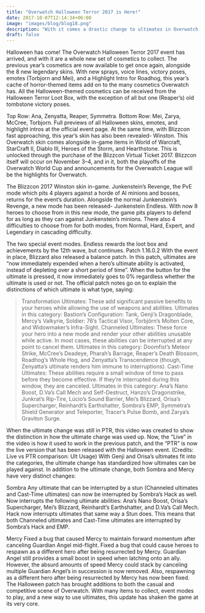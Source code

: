 ```yaml
---
title: "Overwatch Halloween Terror 2017 is Here!"
date: 2017-10-07T12:14:34+06:00
image: "images/blog/blog18.png"
description: "With it comes a drastic change to ultimates in Overwatch."
draft: false
---
```


Halloween has come! The Overwatch Halloween Terror 2017 event has arrived, and with it are a whole new set of cosmetics to collect. The previous year’s cosmetics are now available to get once again, alongside the 8 new legendary skins. With new sprays, voice lines, victory poses, emotes (Torbjorn and Mei), and a Highlight Intro for Roadhog, this year’s cache of horror-themed items add on to the many cosmetics Overwatch has. All the Halloween-themed cosmetics can be received from the Halloween Terror Loot Box, with the exception of all but one (Reaper’s) old tombstone victory poses.

Top Row: Ana, Zenyatta, Reaper, Symmetra. Bottom Row: Mei, Zarya, McCree, Torbjorn. Full previews of all Halloween skins, emotes, and highlight intros at the official event page.
At the same time, with Blizzcon fast approaching, this year’s skin has also been revealed- Winston. This Overwatch skin comes alongside in-game items in World of Warcraft, StarCraft II, Diablo III, Heroes of the Storm, and Hearthstone. This is unlocked through the purchase of the Blizzcon Virtual Ticket 2017. Blizzcon itself will occur on November 3–4, and in it, both the playoffs of the Overwatch World Cup and announcements for the Overwatch League will be the highlights for Overwatch.

The Blizzcon 2017 Winston skin in-game.
Junkenstein’s Revenge, the PvE mode which pits 4 players against a horde of AI minions and bosses, returns for the event’s duration. Alongside the normal Junkenstein’s Revenge, a new mode has been released- Junkenstein Endless. With now 8 heroes to choose from in this new mode, the game pits players to defend for as long as they can against Junkenstein’s minions. There also 4 difficulties to choose from for both modes, from Normal, Hard, Expert, and Legendary in cascading difficulty.

The two special event modes. Endless rewards the loot box and achievements by the 12th wave, but continues.
Patch 1.16.0.2
With the event in place, Blizzard also released a balance patch. In this patch, ultimates are “now immediately expended when a hero’s ultimate ability is activated, instead of depleting over a short period of time”. When the button for the ultimate is pressed, it now immediately goes to 0% regardless whether the ultimate is used or not. The official patch notes go on to explain the distinctions of which ultimate is what type, saying:

> Transformation Ultimates:
These add significant passive benefits to your heroes while allowing the use of weapons and abilities.
Ultimates in this category:
Bastion’s Configuration: Tank, Genji’s Dragonblade, Mercy’s Valkyrie, Soldier: 76’s Tactical Visor, Torbjörn’s Molten Core, and Widowmaker’s Infra-Sight.
Channeled Ultimates:
These force your hero into a new mode and render your other abilities unusable while active. In most cases, these abilities can be interrupted at any point to cancel them.
Ultimates in this category:
Doomfist’s Meteor Strike, McCree’s Deadeye, Pharah’s Barrage, Reaper’s Death Blossom, Roadhog’s Whole Hog, and Zenyatta’s Transcendence (though, Zenyatta’s ultimate renders him immune to interruptions).
Cast-Time Ultimates:
These abilities require a small window of time to pass before they become effective. If they’re interrupted during this window, they are canceled.
Ultimates in this category:
Ana’s Nano Boost, D.Va’s Call Mech and Self-Destruct, Hanzo’s Dragonstrike, Junkrat’s Rip-Tire, Lúcio’s Sound Barrier, Mei’s Blizzard, Orisa’s Supercharger, Reinhardt’s Earthshatter, Sombra’s EMP, Symmetra’s Shield Generator and Teleporter, Tracer’s Pulse Bomb, and Zarya’s Graviton Surge.

When the ultimate change was still in PTR, this video was created to show the distinction in how the ultimate charge was used up. Now, the “Live” in the video is how it used to work in the previous patch, and the “PTR” is now the live version that has been released with the Halloween event. (Credits: Live vs PTR comparison: Ult Usage)
With Genji and Orisa’s ultimates fit into the categories, the ultimate change has standardized how ultimates can be played against. In addition to the ultimate change, both Sombra and Mercy have very distinct changes:

Sombra
Any ultimate that can be interrupted by a stun (Channeled ultimates and Cast-Time ultimates) can now be interrupted by Sombra’s Hack as well.
Now interrupts the following ultimate abilities: Ana’s Nano Boost, Orisa’s Supercharger, Mei’s Blizzard, Reinhardt’s Earthshatter, and D.Va’s Call Mech.
Hack now interrupts ultimates that same way a Stun does. This means that both Channeled ultimates and Cast-Time ultimates are interrupted by Sombra’s Hack and EMP.

Mercy
Fixed a bug that caused Mercy to maintain forward momentum after canceling Guardian Angel mid-flight.
Fixed a bug that could cause heroes to respawn as a different hero after being resurrected by Mercy.
Guardian Angel still provides a small boost in speed when latching onto an ally. However, the absurd amounts of speed Mercy could stack by canceling multiple Guardian Angel’s in succession is now removed. Also, respawning as a different hero after being resurrected by Mercy has now been fixed.
The Halloween patch has brought additions to both the casual and competitive scene of Overwatch. With many items to collect, event modes to play, and a new way to use ultimates, this update has shaken the game at its very core.
